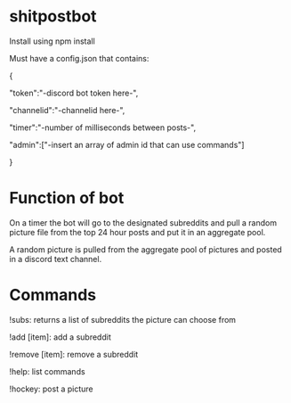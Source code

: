 # shitpostbot

Install using npm install

Must have a config.json that contains:

{

  "token":"-discord bot token here-",

  "channelid":"-channelid here-",
  
  "timer":"-number of milliseconds between posts-",
  
  "admin":["-insert an array of admin id that can use commands"]
  
}

# Function of bot

On a timer the bot will go to the designated subreddits and pull a random picture file from the top 24 hour posts and put it in an aggregate pool.

A random picture is pulled from the aggregate pool of pictures and posted in a discord text channel.

# Commands

!subs: returns a list of subreddits the picture can choose from

!add [item]: add a subreddit

!remove [item]: remove a subreddit

!help: list commands

!hockey: post a picture
